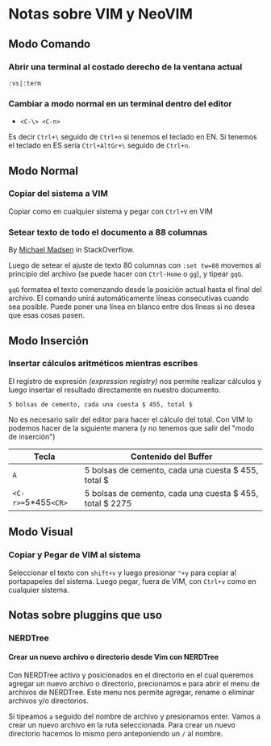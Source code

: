 # Notas sobre VIM y NeoVIM

## Modo Comando

### Abrir una terminal al costado derecho de la ventana actual

```console
:vs|:term
```

### Cambiar a modo normal en un terminal dentro del editor

- `<C-\> <C-n>`

Es decir `Ctrl+\` seguido de `Ctrl+n` si tenemos el teclado en EN. Si tenemos el 
teclado en ES sería `Ctrl+AltGr+\` seguido de `Ctrl+n`. 

## Modo Normal                                           

### Copiar del sistema a VIM                             

Copiar como en cualquier sistema y pegar con `Ctrl+V` en VIM

### Setear texto de todo el documento a 88 columnas

By [Michael Madsen](https://stackoverflow.com/a/3033455/9062331) in StackOverflow.

Luego de setear el ajuste de texto 80 columnas con `:set tw=88` movemos al
principio del archivo (se puede hacer con `Ctrl-Home` o `gg`), y tipear `gqG`.

`gqG` formatea el texto comenzando desde la posición actual hasta el final del archivo.
El comando unirá automáticamente líneas consecutivas cuando sea posible. Puede poner
una línea en blanco entre dos líneas si no desea que esas cosas pasen.

## Modo Inserción

### Insertar cálculos aritméticos mientras escribes

El registro de expresión *(expression registry)* nos permite realizar cálculos y luego
insertar el resultado directamente en nuestro documento.

```console
5 bolsas de cemento, cada una cuesta $ 455, total $
```

No es necesario salir del editor para hacer el cálculo del total. Con VIM lo podemos
hacer de la siguiente manera (y no tenemos que salir del "modo de inserción")

| Tecla | Contenido del Buffer |
| ----- | -------------------- |
|  `A`  | 5 bolsas de cemento, cada una cuesta $ 455, total $ |
| `<C-r>=`5*455`<CR>` | 5 bolsas de cemento, cada una cuesta $ 455, total $ 2275 |

## Modo Visual

### Copiar y Pegar de VIM al sistema

Seleccionar el texto con `shift+v` y luego presionar `"+y` para copiar al portapapeles
del sistema. Luego pegar, fuera de VIM, con `Ctrl+v` como en cualquier sistema.

## Notas sobre pluggins que uso

### NERDTree

#### Crear un nuevo archivo o directorio desde Vim con NERDTree

Con NERDTree activo y posicionados en el directorio en el cual queremos agregar un nuevo
archivo o directorio, precionamos `m` para abrir el menu de archivos de NERDTree. Este
menu nos permite agregar, rename o eliminar archivos y/o directorios.

Si tipeamos `a` seguido del nombre de archivo y presionamos enter. Vamos a crear un
nuevo archivo en la ruta seleccionada. Para crear un nuevo directorio hacemos lo mismo
pero anteponiendo un `/` al nombre.
